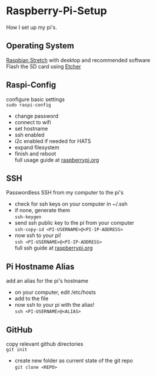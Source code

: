# Raspberry-Pi-Setup
How I set up my pi's. <br />

## Operating System
[Raspbian Stretch](https://www.raspberrypi.org/downloads/raspbian/) with desktop and recommended software <br />
Flash the SD card using [Etcher](https://www.balena.io/etcher/) <br />

## Raspi-Config
configure basic settings <br />
`sudo raspi-config`
- change password <br />
- connect to wifi <br />
- set hostname <br />
- ssh enabled <br />
- i2c enabled if needed for HATS <br />
- expand filesystem <br />
- finish and reboot <br />
full usage guide at [raspberrypi.org](https://www.raspberrypi.org/documentation/configuration/raspi-config.md) <br />

## SSH
Passwordless SSH from my computer to the pi's <br />
- check for ssh keys on your computer in ~/.ssh <br />
- if none, generate them <br />
`ssh-keygen` <br />
- send ssh public key to the pi from your computer <br />
`ssh-copy-id <PI-USERNAME>@<PI-IP-ADDRESS>`  <br />
- now ssh to your pi! <br />
`ssh <PI-USERNAME>@<PI-IP-ADDRESS>` <br />
full ssh guide at [raspberrypi.org](https://www.raspberrypi.org/documentation/remote-access/ssh/passwordless.md) <br />

## Pi Hostname Alias
add an alias for the pi's hostname <br />
- on your computer, edit /etc/hosts <br />
- add <PI-IP-ADRESS> <ALIAS> to the file <br />
- now ssh to your pi with the alias! <br />
`ssh <PI-USERNAME>@<ALIAS>` <br />

## GitHub
copy relevant github directories <br />
`git init` <br />
- create new folder as current state of the git repo <br />
`git clone <REPO>` <br />
